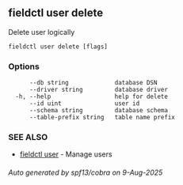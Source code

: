 ## fieldctl user delete

Delete user logically

```
fieldctl user delete [flags]
```

### Options

```
      --db string             database DSN
      --driver string         database driver
  -h, --help                  help for delete
      --id uint               user id
      --schema string         database schema
      --table-prefix string   table name prefix
```

### SEE ALSO

* [fieldctl user](fieldctl_user.md)	 - Manage users

###### Auto generated by spf13/cobra on 9-Aug-2025
